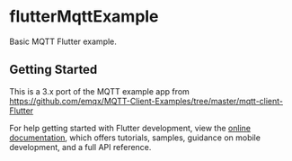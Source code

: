 # flutterMqttExample

Basic MQTT Flutter example.

## Getting Started

This is a 3.x port of the MQTT example app from https://github.com/emqx/MQTT-Client-Examples/tree/master/mqtt-client-Flutter


For help getting started with Flutter development, view the
[online documentation](https://docs.flutter.dev/), which offers tutorials,
samples, guidance on mobile development, and a full API reference.
